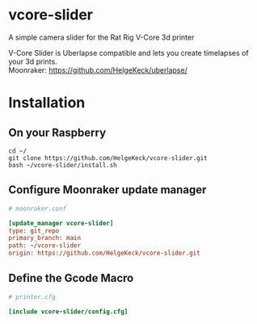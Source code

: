 # vcore-slider
A simple camera slider for the Rat Rig V-Core 3d printer

V-Core Slider is Uberlapse compatible and lets you create timelapses of your 3d prints.   
Moonraker: https://github.com/HelgeKeck/uberlapse/   

# Installation

## On your Raspberry
```
cd ~/
git clone https://github.com/HelgeKeck/vcore-slider.git
bash ~/vcore-slider/install.sh
```

## Configure Moonraker update manager
```ini
# moonraker.conf

[update_manager vcore-slider]
type: git_repo
primary_branch: main
path: ~/vcore-slider
origin: https://github.com/HelgeKeck/vcore-slider.git
```

## Define the Gcode Macro
```ini
# printer.cfg

[include vcore-slider/config.cfg]

```
